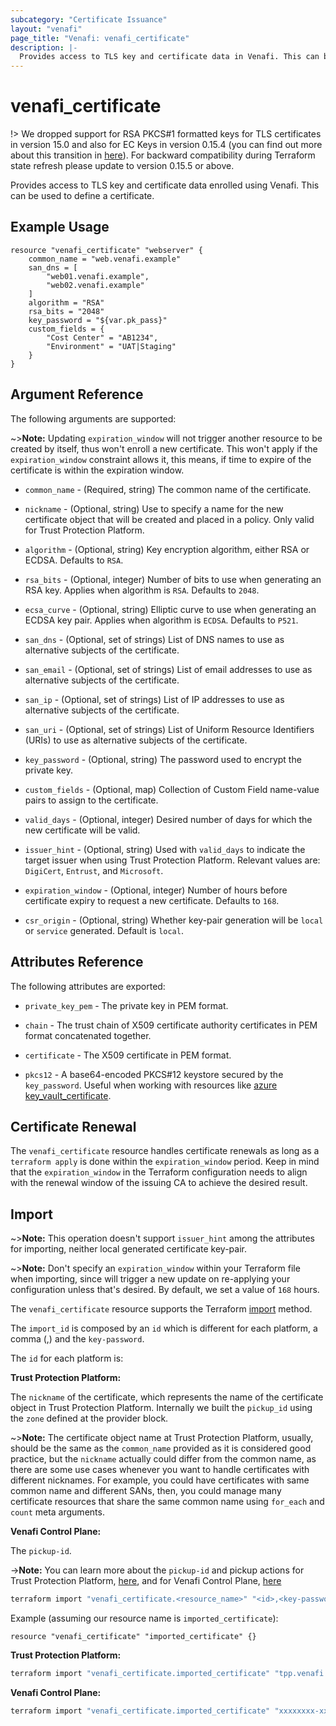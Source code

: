```yaml
---
subcategory: "Certificate Issuance"
layout: "venafi"
page_title: "Venafi: venafi_certificate"
description: |-
  Provides access to TLS key and certificate data in Venafi. This can be used to define a Venafi certificate.
---
```


# venafi_certificate

!> We dropped support for RSA PKCS#1 formatted keys for TLS certificates in version 15.0 and also for EC Keys in version 
0.15.4 (you can find out more about this transition in [here](https://github.com/Venafi/vcert/releases/tag/v4.17.0)). 
For backward compatibility during Terraform state refresh please update to version 0.15.5 or above.

Provides access to TLS key and certificate data enrolled using Venafi. This can be used to define a certificate.

## Example Usage

```hcl
resource "venafi_certificate" "webserver" {
    common_name = "web.venafi.example"
    san_dns = [
        "web01.venafi.example",
        "web02.venafi.example"
    ]
    algorithm = "RSA"
    rsa_bits = "2048"
    key_password = "${var.pk_pass}"
    custom_fields = {
        "Cost Center" = "AB1234",
        "Environment" = "UAT|Staging"
    }
}
```

## Argument Reference

The following arguments are supported:

~>**Note:** Updating `expiration_window` will not trigger another resource to be created by itself, thus won't enroll a 
new certificate. This won't apply if the `expiration_window` constraint allows it, this means, if time to expire of the 
certificate is within the expiration window.

* `common_name` - (Required, string) The common name of the certificate.

* `nickname` - (Optional, string) Use to specify a name for the new certificate object that will be created and placed 
in a policy. Only valid for Trust Protection Platform.

* `algorithm` - (Optional, string) Key encryption algorithm, either RSA or ECDSA. Defaults to `RSA`.

* `rsa_bits` - (Optional, integer) Number of bits to use when generating an RSA key. Applies when algorithm is `RSA`. 
Defaults to `2048`.

* `ecsa_curve` - (Optional, string) Elliptic curve to use when generating an ECDSA key pair. Applies when algorithm is 
`ECDSA`. Defaults to `P521`.

* `san_dns` - (Optional, set of strings) List of DNS names to use as alternative subjects of the certificate.

* `san_email` - (Optional, set of strings) List of email addresses to use as alternative subjects of the certificate.

* `san_ip` - (Optional, set of strings) List of IP addresses to use as alternative subjects of the certificate.

* `san_uri` - (Optional, set of strings) List of Uniform Resource Identifiers (URIs) to use as alternative subjects of 
the certificate.

* `key_password` - (Optional, string) The password used to encrypt the private key.

* `custom_fields` - (Optional, map) Collection of Custom Field name-value pairs to assign to the certificate.

* `valid_days` - (Optional, integer) Desired number of days for which the new certificate will be valid.

* `issuer_hint` - (Optional, string) Used with `valid_days` to indicate the target issuer when using Trust Protection 
Platform. Relevant values are: `DigiCert`, `Entrust`, and `Microsoft`.

* `expiration_window` - (Optional, integer) Number of hours before certificate expiry to request a new certificate. 
Defaults to `168`.

* `csr_origin` - (Optional, string) Whether key-pair generation will be `local` or `service` generated. Default is 
`local`.

## Attributes Reference

The following attributes are exported:

* `private_key_pem` - The private key in PEM format.

* `chain` - The trust chain of X509 certificate authority certificates in PEM format concatenated together.

* `certificate` - The X509 certificate in PEM format.

* `pkcs12` - A base64-encoded PKCS#12 keystore secured by the `key_password`. Useful when working with resources like 
[azure key_vault_certificate](https://www.terraform.io/docs/providers/azurerm/r/key_vault_certificate.html).

## Certificate Renewal

The `venafi_certificate` resource handles certificate renewals as long as a `terraform apply` is done within the 
`expiration_window` period. Keep in mind that the `expiration_window` in the Terraform configuration needs to align with 
the renewal window of the issuing CA to achieve the desired result.

## Import

~>**Note:** This operation doesn't support `issuer_hint` among the attributes for importing, neither local generated 
certificate key-pair.

~>**Note:** Don't specify an `expiration_window` within your Terraform file when importing, since will trigger a new 
update on re-applying your configuration unless that's desired. By default, we set a value of `168` hours.

The `venafi_certificate` resource supports the Terraform [import](https://www.terraform.io/docs/cli/import/index.html)
method.

The `import_id` is composed by an `id` which is different for each platform, a comma (,) and the `key-password`.

The `id` for each platform is:

**Trust Protection Platform:**

The `nickname` of the certificate, which represents the name of the certificate object in Trust Protection Platform. 
Internally we built the `pickup_id` using the `zone` defined at the provider block.

~>**Note:** The certificate object name at Trust Protection Platform, usually, should be the same as the `common_name` 
provided as it is considered good practice, but the `nickname` actually could differ from the common name, as there are 
some use cases whenever you want to handle certificates with different nicknames. For example, you could have 
certificates with same common name and different SANs, then, you could manage many certificate resources that share the 
same common name using `for_each` and `count` meta arguments.

**Venafi Control Plane:**

The `pickup-id`.

->**Note:** You can learn more about the `pickup-id` and pickup actions for Trust Protection Platform, 
[here](https://github.com/Venafi/vcert/blob/master/README-CLI-PLATFORM.md#certificate-retrieval-parameters), and for 
Venafi Control Plane, [here](https://github.com/Venafi/vcert/blob/master/README-CLI-CLOUD.md)
```sh
terraform import "venafi_certificate.<resource_name>" "<id>,<key-password>"
```
Example (assuming our resource name is `imported_certificate`):

```hcl
resource "venafi_certificate" "imported_certificate" {}
```

**Trust Protection Platform:**
```sh
terraform import "venafi_certificate.imported_certificate" "tpp.venafi.example,my_key_password"
```

**Venafi Control Plane:**
```sh
terraform import "venafi_certificate.imported_certificate" "xxxxxxxx-xxxx-xxxx-xxxx-xxxxxxxxxxxx,my_key_password"
```
